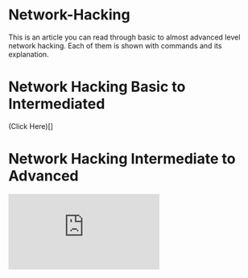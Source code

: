 # Network-Hacking
This is an article you can read through basic to almost advanced level network hacking. Each of them is shown with commands and its explanation.

# Network Hacking Basic to Intermediated

(Click Here)[]

# Network Hacking Intermediate to Advanced

![Click Here](https://github.com/WH1T3-E4GL3/Network-Hacking/blob/main/Network_Hacking_Intermediate_to_Advanced.md)
